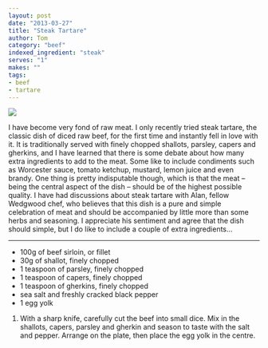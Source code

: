 ```yaml
---
layout: post
date: "2013-03-27"
title: "Steak Tartare"
author: Tom
category: "beef"
indexed_ingredient: "steak"
serves: "1"
makes: ""
tags:
- beef
- tartare
---
```

<img src="https://s3.eu-west-2.amazonaws.com/grubdaily/steak_tartare.jpg" />

I have become very fond of raw meat. I only recently tried steak tartare, the classic dish of diced raw beef, for the first time and instantly fell in love with it. It is traditionally served with finely chopped shallots, parsley, capers and gherkins, and I have learned that there is some debate about how many extra ingredients to add to the meat. Some like to include condiments such as Worcester sauce, tomato ketchup, mustard, lemon juice and even brandy. One thing is pretty indisputable though, which is that the meat – being the central aspect of the dish – should be of the highest possible quality. I have had discussions about steak tartare with Alan, fellow Wedgwood chef, who believes that this dish is a pure and simple celebration of meat and should be accompanied by little more than some herbs and seasoning. I appreciate his sentiment and agree that the dish should simple, but I do like to include a couple of extra ingredients…

---
* 100g of beef sirloin, or fillet
* 30g of shallot, finely chopped
* 1 teaspoon of parsley, finely chopped
* 1 teaspoon of capers, finely chopped
* 1 teaspoon of gherkins, finely chopped
* sea salt and freshly cracked black pepper
* 1 egg yolk

1. With a sharp knife, carefully cut the beef into small dice. Mix in the shallots, capers, parsley and gherkin and season to taste with the salt and pepper. Arrange on the plate, then place the egg yolk in the centre.
